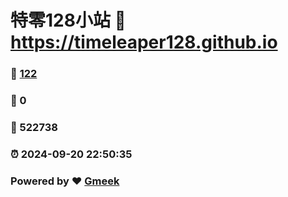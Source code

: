 # 特零128小站 :link: https://timeleaper128.github.io 
### :page_facing_up: [122](https://timeleaper128.github.io/tag.html) 
### :speech_balloon: 0 
### :hibiscus: 522738 
### :alarm_clock: 2024-09-20 22:50:35 
### Powered by :heart: [Gmeek](https://github.com/Meekdai/Gmeek)
